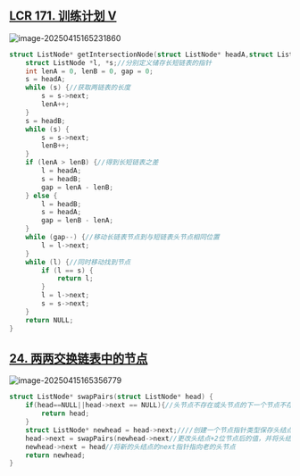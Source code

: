 ## [LCR 171. 训练计划 V](https://leetcode.cn/problems/liang-ge-lian-biao-de-di-yi-ge-gong-gong-jie-dian-lcof/) 

![image-20250415165231860](https://gggzxh.oss-cn-beijing.aliyuncs.com/img/20250415165231860.png) 

```c
struct ListNode* getIntersectionNode(struct ListNode* headA,struct ListNode* headB) {
    struct ListNode *l, *s;//分别定义储存长短链表的指针
    int lenA = 0, lenB = 0, gap = 0;
    s = headA;
    while (s) {//获取两链表的长度
        s = s->next;
        lenA++;
    }
    s = headB;
    while (s) {
        s = s->next;
        lenB++;
    }
    if (lenA > lenB) {//得到长短链表之差
        l = headA;
        s = headB;
        gap = lenA - lenB;
    } else {
        l = headB;
        s = headA;
        gap = lenB - lenA;
    }
    while (gap--) {//移动长链表节点到与短链表头节点相同位置
        l = l->next;
    }
    while (l) {//同时移动找到节点
        if (l == s) {
            return l;
        }
        l = l->next;
        s = s->next;
    }
    return NULL;
}
```

## [24. 两两交换链表中的节点](https://leetcode.cn/problems/swap-nodes-in-pairs/) 

![image-20250415165356779](https://gggzxh.oss-cn-beijing.aliyuncs.com/img/20250415165356779.png)

```c
struct ListNode* swapPairs(struct ListNode* head) {
    if(head==NULL||head->next == NULL){//头节点不存在或头节点的下一个节点不存在。此时不需要交换，直接返回head
        return head;
    }
    struct ListNode* newhead = head->next;////创建一个节点指针类型保存头结点下一个节点
    head->next = swapPairs(newhead->next//更改头结点+2位节点后的值，并将头结点的next指针指向这个更改过的链表
    newhead->next = head//将新的头结点的next指针指向老的头节点
    return newhead;
}
```


